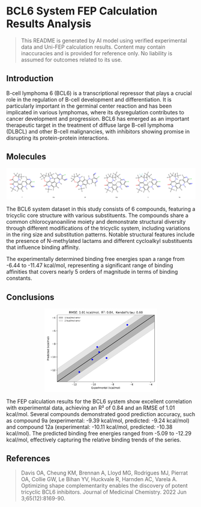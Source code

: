# BCL6 System FEP Calculation Results Analysis

> This README is generated by AI model using verified experimental data and Uni-FEP calculation results. Content may contain inaccuracies and is provided for reference only. No liability is assumed for outcomes related to its use.

## Introduction

B-cell lymphoma 6 (BCL6) is a transcriptional repressor that plays a crucial role in the regulation of B-cell development and differentiation. It is particularly important in the germinal center reaction and has been implicated in various lymphomas, where its dysregulation contributes to cancer development and progression. BCL6 has emerged as an important therapeutic target in the treatment of diffuse large B-cell lymphoma (DLBCL) and other B-cell malignancies, with inhibitors showing promise in disrupting its protein-protein interactions.

## Molecules

![Molecular structures of representative compounds](mol_grid.png)

The BCL6 system dataset in this study consists of 6 compounds, featuring a tricyclic core structure with various substituents. The compounds share a common chlorocyanoaniline moiety and demonstrate structural diversity through different modifications of the tricyclic system, including variations in the ring size and substitution patterns. Notable structural features include the presence of N-methylated lactams and different cycloalkyl substituents that influence binding affinity.

The experimentally determined binding free energies span a range from -6.44 to -11.47 kcal/mol, representing a significant range of binding affinities that covers nearly 5 orders of magnitude in terms of binding constants.

## Conclusions

<p align="center"><img src="result_dG.png" width="300"></p>

The FEP calculation results for the BCL6 system show excellent correlation with experimental data, achieving an R² of 0.84 and an RMSE of 1.01 kcal/mol. Several compounds demonstrated good prediction accuracy, such as compound 9a (experimental: -9.39 kcal/mol, predicted: -9.24 kcal/mol) and compound 12a (experimental: -10.11 kcal/mol, predicted: -10.38 kcal/mol). The predicted binding free energies ranged from -5.09 to -12.29 kcal/mol, effectively capturing the relative binding trends of the series.

## References

> Davis OA, Cheung KM, Brennan A, Lloyd MG, Rodrigues MJ, Pierrat OA, Collie GW, Le Bihan YV, Huckvale R, Harnden AC, Varela A. Optimizing shape complementarity enables the discovery of potent tricyclic BCL6 inhibitors. Journal of Medicinal Chemistry. 2022 Jun 3;65(12):8169-90. 